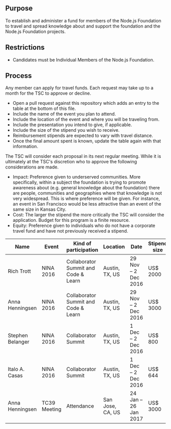 ## Purpose

To establish and administer a fund for members of the Node.js
Foundation to travel and spread knowledge about and support the foundation
and the Node.js Foundation projects.

## Restrictions

* Candidates must be Individual Members of the Node.js Foundation.

## Process

Any member can apply for travel funds. Each request may take up to a month
for the TSC to approve or decline.

* Open a pull request against this repository which adds an entry to the table at the bottom of this file.
 * Include the name of the event you plan to attend.
 * Include the location of the event and where you will be traveling from.
 * Include the presentation you intend to give, if applicable.
 * Include the size of the stipend you wish to receive.
  * Reimbursement stipends are expected to vary with travel distance.
* Once the final amount spent is known, update the table again with that information.

The TSC will consider each proposal in its next regular meeting. While it is
ultimately at the TSC's discretion who to approve the following considerations
are made.

* Impact: Preference given to underserved communities. More specifically,
within a subject the foundation is trying to promote awareness about (e.g.
general knowledge about the foundation) there are people, communities and
geographies where that knowledge is not very widespread. This is where
preference will be given. For instance, an event in San Francisco would be
less attractive than an event of the same size in Kansas City.
* Cost: The larger the stipend the more critically the TSC will consider the application.
Budget for this program is a finite resource.
* Equity: Preference given to individuals who do not have a corporate travel fund and have
not previously received a stipend.

Name | Event | Kind of participation | Location | Date | Stipend size
---- | ----- | --------------------- | -------- | ---- | ------------
Rich Trott | NINA 2016 | Collaborator Summit and Code & Learn | Austin, TX, US | 29 Nov – 2 Dec 2016 | US$ 2000
Anna Henningsen | NINA 2016 | Collaborator Summit and Code & Learn | Austin, TX, US | 29 Nov – 2 Dec 2016 | US$ 3000
Stephen Belanger | NINA 2016 | Collaborator Summit | Austin, TX, US | 1 Dec – 2 Dec 2016 | US$ 800
Italo A. Casas | NINA 2016 | Collaborator Summit | Austin, TX, US | 1 Dec – 2 Dec 2016 | US$ 644
Anna Henningsen | TC39 Meeting | Attendance | San Jose, CA, US | 24 Jan – 26 Jan 2017 | US$ 3000
